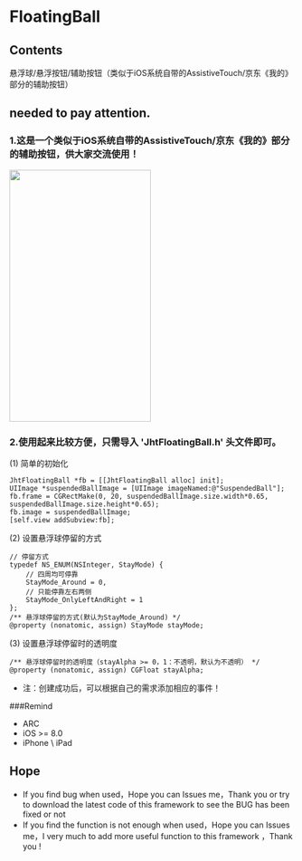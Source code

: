 # FloatingBall
## Contents
悬浮球/悬浮按钮/辅助按钮（类似于iOS系统自带的AssistiveTouch/京东《我的》部分的辅助按钮）

## needed to pay attention.

### 1.这是一个类似于iOS系统自带的AssistiveTouch/京东《我的》部分的辅助按钮，供大家交流使用！  <br>
<img src="https://raw.githubusercontent.com/jinht/JhtFloatingBall/master/ReadMEImages/JhtFloatingBall.gif.gif"  width=250 height=445 /> <br>
 
### 2.使用起来比较方便，只需导入 'JhtFloatingBall.h' 头文件即可。  <br>
(1) 简单的初始化<br>
```oc
JhtFloatingBall *fb = [[JhtFloatingBall alloc] init];
UIImage *suspendedBallImage = [UIImage imageNamed:@"SuspendedBall"];
fb.frame = CGRectMake(0, 20, suspendedBallImage.size.width*0.65, suspendedBallImage.size.height*0.65);
fb.image = suspendedBallImage;
[self.view addSubview:fb];
```

(2) 设置悬浮球停留的方式 <br>
```oc
// 停留方式
typedef NS_ENUM(NSInteger, StayMode) {
    // 四周均可停靠
    StayMode_Around = 0,
    // 只能停靠左右两侧
    StayMode_OnlyLeftAndRight = 1
};
/** 悬浮球停留的方式(默认为StayMode_Around) */
@property (nonatomic, assign) StayMode stayMode;
```

(3) 设置悬浮球停留时的透明度 <br>
```oc
/** 悬浮球停留时的透明度（stayAlpha >= 0，1：不透明，默认为不透明） */
@property (nonatomic, assign) CGFloat stayAlpha;
```

* 注：创建成功后，可以根据自己的需求添加相应的事件！

###Remind
* ARC
* iOS >= 8.0
* iPhone \ iPad 

## Hope
* If you find bug when used，Hope you can Issues me，Thank you or try to download the latest code of this framework to see the BUG has been fixed or not
* If you find the function is not enough when used，Hope you can Issues me，I very much to add more useful function to this framework ，Thank you !
